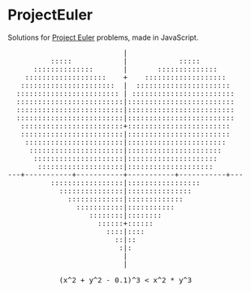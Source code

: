 # ProjectEuler
Solutions for [Project Euler](https://projecteuler.net/) problems, made in JavaScript.

<pre>
                           |                           
          :::::            |            :::::          
      ::::::::::::::       |       ::::::::::::::      
    :::::::::::::::::::    +    :::::::::::::::::::    
   ::::::::::::::::::::::  |  ::::::::::::::::::::::   
  :::::::::::::::::::::::: | ::::::::::::::::::::::::  
  :::::::::::::::::::::::::|:::::::::::::::::::::::::  
  :::::::::::::::::::::::::|:::::::::::::::::::::::::  
  :::::::::::::::::::::::::|:::::::::::::::::::::::::  
   ::::::::::::::::::::::::+::::::::::::::::::::::::   
   ::::::::::::::::::::::::|::::::::::::::::::::::::   
    :::::::::::::::::::::::|:::::::::::::::::::::::    
     ::::::::::::::::::::::|::::::::::::::::::::::     
      :::::::::::::::::::::|:::::::::::::::::::::      
       ::::::::::::::::::::|::::::::::::::::::::       
---+-----------+-----------+-----------+-----------+---
          :::::::::::::::::|:::::::::::::::::          
            :::::::::::::::|:::::::::::::::            
              :::::::::::::|:::::::::::::              
                :::::::::::|:::::::::::                
                   ::::::::|::::::::                   
                     ::::::+::::::                     
                       ::::|::::                       
                         ::|::                         
                          :|:                          
                           |                           
                           |                           
                                                       
            (x^2 + y^2 - 0.1)^3 < x^2 * y^3            
</pre>